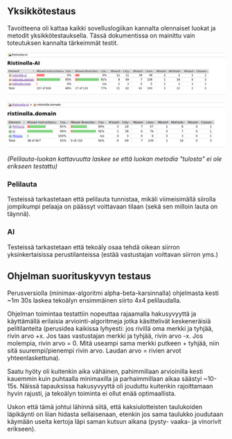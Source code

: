 ## Yksikkötestaus

Tavoitteena oli kattaa kaikki sovelluslogiikan kannalta olennaiset luokat ja metodit yksikkötestauksella. Tässä dokumentissa on mainittu vain toteutuksen kannalta tärkeimmät testit.

![Kuva sovelluksen testikattavuudesta](sovelluksenkattavuus.png)


![Kuva sovelluslogiikan toteuttavien luokkien testikattavuudesta](domain-paketinkattavuus.png)

*(Pelilauta-luokan kattavuutta laskee se että luokan metodia "tulosta" ei ole erikseen testattu)*



### Pelilauta

Testeissä tarkastetaan että pelilauta tunnistaa, mikäli viimeisimällä siirolla jompikumpi pelaaja on päässyt voittavaan tilaan (sekä sen milloin lauta on täynnä).


### AI

Testeissä tarkastetaan että tekoäly osaa tehdä oikean siirron yksinkertaisissa perustilanteissa (estää vastustajan voittavan siirron yms.)


## Ohjelman suorituskyvyn testaus

Perusversiolla (minimax-algoritmi alpha-beta-karsinnalla) ohjelmasta kesti ~1m 30s laskea tekoälyn ensimmäinen siirto 4x4 pelilaudalla. 

Ohjelman toimintaa testattiin nopeuttaa rajaamalla hakusyvyyttä ja käyttämällä erilaisia arviointi-algoritmeja jotka käsittelivät keskeneräisiä pelitilanteita (perusidea kaikissa lyhyesti: jos rivillä oma merkki ja tyhjää, rivin arvo +x. Jos taas vastustajan merkki ja tyhjää, rivin arvo -x. Jos molempia, rivin arvo = 0. Mitä useampi sama merkki putkeen + tyhjää, niin sitä suurempi/pienempi rivin arvo. Laudan arvo = rivien arvot yhteenlaskettuna). 

Saatu hyöty oli kuitenkin aika vähäinen, pahimmillaan arvioinilla kesti kauemmin kuin puhtaalla minimaxilla ja parhaimmillaan aikaa säästyi ~10-15s. Näissä tapauksissa hakusyvyyttä oli jouduttu kuitenkin rajoittamaan hyvin rajusti, ja tekoälyn toiminta ei ollut enää optimaallista. 

Uskon että tämä johtui lähinnä siitä, että kaksiulotteisten taulukoiden läpikäynti on liian hidasta sellaisenaan, etenkin jos sama taulukko joudutaan käymään useita kertoja läpi saman kutsun aikana (pysty- vaaka- ja vinorivit erikseen).